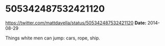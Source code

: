 # 505342487532421120
https://twitter.com/mattdavella/status/505342487532421120
**Date:** 2014-08-29

Things white men can jump:  cars, rope, ship.
